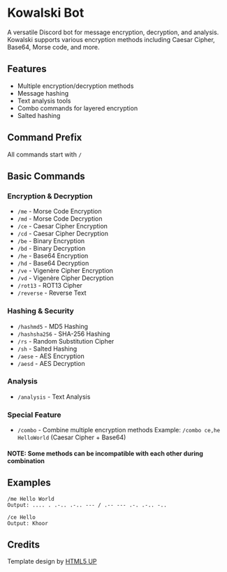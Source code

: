 # Kowalski Bot

A versatile Discord bot for message encryption, decryption, and analysis. Kowalski supports various encryption methods including Caesar Cipher, Base64, Morse code, and more.

## Features

- Multiple encryption/decryption methods
- Message hashing
- Text analysis tools
- Combo commands for layered encryption
- Salted hashing

## Command Prefix
All commands start with `/`

## Basic Commands

### Encryption & Decryption
- `/me` - Morse Code Encryption
- `/md` - Morse Code Decryption
- `/ce` - Caesar Cipher Encryption
- `/cd` - Caesar Cipher Decryption
- `/be` - Binary Encryption
- `/bd` - Binary Decryption
- `/he` - Base64 Encryption
- `/hd` - Base64 Decryption
- `/ve` - Vigenère Cipher Encryption
- `/vd` - Vigenère Cipher Decryption
- `/rot13` - ROT13 Cipher
- `/reverse` - Reverse Text

### Hashing & Security
- `/hashmd5` - MD5 Hashing
- `/hashsha256` - SHA-256 Hashing
- `/rs` - Random Substitution Cipher
- `/sh` - Salted Hashing
- `/aese` - AES Encryption
- `/aesd` - AES Decryption

### Analysis
- `/analysis` - Text Analysis

### Special Feature
- `/combo` - Combine multiple encryption methods
  Example: `/combo ce,he HelloWorld` (Caesar Cipher + Base64)
#### NOTE: Some methods can be incompatible with each other during combination

## Examples

```
/me Hello World
Output: .... . .-.. .-.. --- / .-- --- .-. .-.. -..

/ce Hello
Output: Khoor
```

## Credits
Template design by [HTML5 UP](http://html5up.net)

